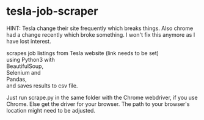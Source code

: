 # tesla-job-scraper
HINT: Tesla change their site frequently which breaks things. Also chrome had a change recently which broke something. I won't fix this anymore as I have lost interest.

scrapes job listings from Tesla website (link needs to be set)  
using Python3 with  
BeautifulSoup,  
Selenium and  
Pandas,  
and saves results to csv file.

Just run scrape.py in the same folder with the Chrome webdriver, if you use Chrome. Else get the driver for your browser.
The path to your browser's location might need to be adjusted.
